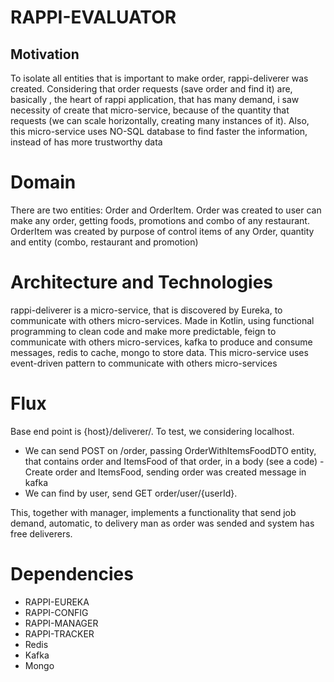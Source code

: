 # RAPPI-EVALUATOR

## Motivation

To isolate all entities that is important to make order, rappi-deliverer was 
created. Considering that order requests (save order and find it) are, basically
, the heart of rappi application, that has many demand, i saw necessity of create that micro-service,
because of the quantity that requests (we can scale horizontally, creating many 
instances of it). Also, this micro-service uses NO-SQL database to find faster the 
information, instead of has more trustworthy data

# Domain

There are two entities: Order and OrderItem. Order was created to user can make any order, 
getting foods, promotions and combo of any restaurant. OrderItem was created by purpose of
control items of any Order, quantity and entity (combo, restaurant and promotion)

# Architecture and Technologies

rappi-deliverer is a micro-service, that is discovered by Eureka, to communicate with 
others micro-services. Made in Kotlin, using functional programming to clean code and 
make more predictable, feign to communicate with others micro-services, kafka to produce and consume
messages, redis to cache, mongo to store data. This micro-service uses event-driven 
pattern to communicate with others micro-services

# Flux

Base end point is {host}/deliverer/. To test, we considering localhost.
 
* We can send POST on /order, passing OrderWithItemsFoodDTO entity, that contains order
and ItemsFood of that order, in a body (see a code) - Create order and ItemsFood, sending
order was created message in kafka
* We can find by user, send GET order/user/{userId}.

This, together with manager, implements a functionality that send job demand, automatic,
to delivery man as order was sended and system has free deliverers.  


# Dependencies

* RAPPI-EUREKA
* RAPPI-CONFIG
* RAPPI-MANAGER
* RAPPI-TRACKER
* Redis
* Kafka
* Mongo


